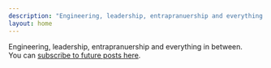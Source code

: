```yaml
---
description: "Engineering, leadership, entrapranuership and everything in between."
layout: home
---
```


Engineering, leadership, entrapranuership and everything in between.  
You can [subscribe to future posts here](/about).

<!-- Global site tag (gtag.js) - Google Analytics -->
<script async src="https://www.googletagmanager.com/gtag/js?id=UA-54596506-1"></script>
<script>
  window.dataLayer = window.dataLayer || [];
  function gtag(){dataLayer.push(arguments);}
  gtag('js', new Date());

  gtag('config', 'UA-54596506-1');
</script>
